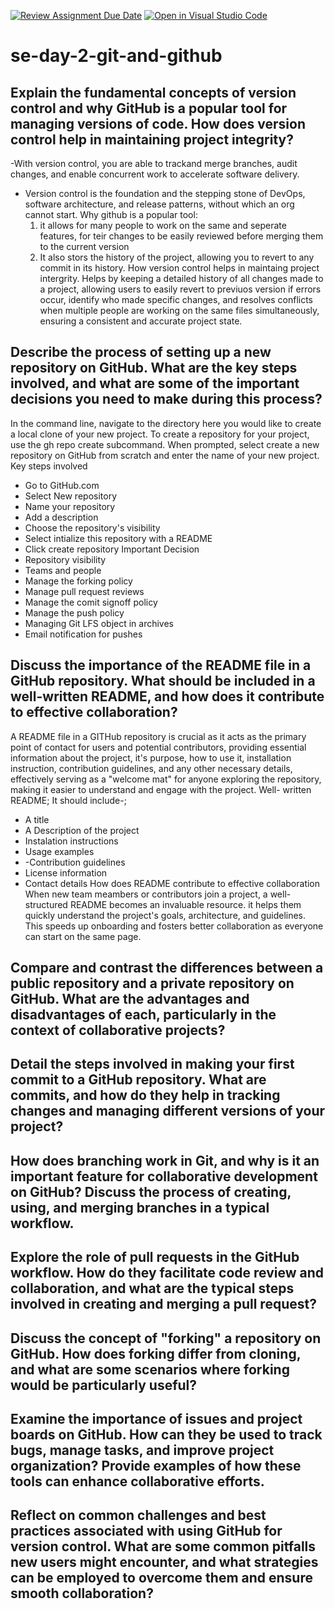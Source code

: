 [![Review Assignment Due Date](https://classroom.github.com/assets/deadline-readme-button-22041afd0340ce965d47ae6ef1cefeee28c7c493a6346c4f15d667ab976d596c.svg)](https://classroom.github.com/a/8wgCKhpZ)
[![Open in Visual Studio Code](https://classroom.github.com/assets/open-in-vscode-2e0aaae1b6195c2367325f4f02e2d04e9abb55f0b24a779b69b11b9e10269abc.svg)](https://classroom.github.com/online_ide?assignment_repo_id=18403613&assignment_repo_type=AssignmentRepo)
# se-day-2-git-and-github
## Explain the fundamental concepts of version control and why GitHub is a popular tool for managing versions of code. How does version control help in maintaining project integrity?
-With version control, you are able to trackand merge branches, audit changes, and enable concurrent work to accelerate software delivery.
- Version control is the foundation and the stepping stone of DevOps, software architecture, and release patterns, without which an org cannot start.
  Why github is a popular tool:
  1. it allows for many people to work on the same and seperate features, for teir changes to be easily reviewed before merging them to the current version
  2. It also stors the history of the project, allowing you to revert to any commit in its history.
How version control helps in maintaing project intergrity.
Helps by keeping a detailed history of all changes made to a project, allowing users to easily revert to previuos version if errors occur, identify who made specific changes, and resolves conflicts when multiple people are working on the same files simultaneously, ensuring a consistent and accurate project state.
## Describe the process of setting up a new repository on GitHub. What are the key steps involved, and what are some of the important decisions you need to make during this process?
In the command line, navigate to the directory here you would like to create a local clone of your new project. To create a repository for your project, use the gh repo create subcommand. When prompted, select create a new repository on GitHub from scratch and enter the name of your new project.
Key steps involved
- Go to GitHub.com
- Select New repository
- Name your repository
- Add a description
- Choose the repository's visibility
- Select intialize this repository with a README
- Click create repository
Important Decision
- Repository visibility
- Teams and people
- Manage the forking policy
- Manage pull request reviews
- Manage the comit signoff policy
- Manage the push policy
- Managing Git LFS object in archives
- Email notification for pushes
## Discuss the importance of the README file in a GitHub repository. What should be included in a well-written README, and how does it contribute to effective collaboration?
A README file in a GITHub repository is crucial as it acts as the primary point of contact for users and potential contributors, providing essential information about the project, it's purpose, how to use it, installation instruction, contribution guidelines, and any other necessary details, effectively serving as a "welcome mat" for anyone exploring the repository, making it easier to understand and engage with the project.
Well- written README;
It should include-;
- A title
- A Description of the project
- Instalation instructions
- Usage examples
- -Contribution guidelines
- License information
- Contact details
How does README contribute to effective collaboration
When new team meambers or contributors join a project, a well-structured README becomes an invaluable resource. it helps them quickly understand the project's goals, architecture, and guidelines. This speeds up onboarding and fosters better collaboration as everyone can start on the same page.
## Compare and contrast the differences between a public repository and a private repository on GitHub. What are the advantages and disadvantages of each, particularly in the context of collaborative projects?

## Detail the steps involved in making your first commit to a GitHub repository. What are commits, and how do they help in tracking changes and managing different versions of your project?

## How does branching work in Git, and why is it an important feature for collaborative development on GitHub? Discuss the process of creating, using, and merging branches in a typical workflow.

## Explore the role of pull requests in the GitHub workflow. How do they facilitate code review and collaboration, and what are the typical steps involved in creating and merging a pull request?

## Discuss the concept of "forking" a repository on GitHub. How does forking differ from cloning, and what are some scenarios where forking would be particularly useful?

## Examine the importance of issues and project boards on GitHub. How can they be used to track bugs, manage tasks, and improve project organization? Provide examples of how these tools can enhance collaborative efforts.

## Reflect on common challenges and best practices associated with using GitHub for version control. What are some common pitfalls new users might encounter, and what strategies can be employed to overcome them and ensure smooth collaboration?
